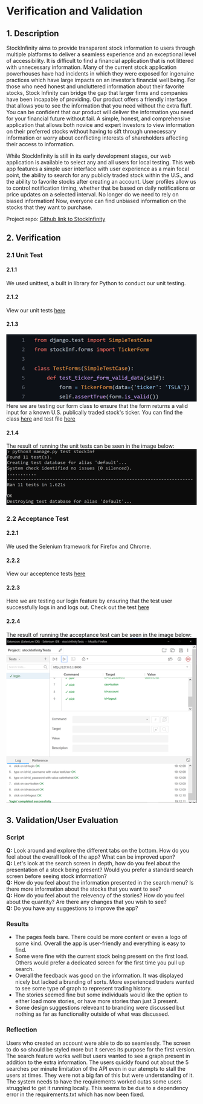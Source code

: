 # Verification and Validation

## 1. Description

StockInfinity aims to provide transparent stock information to users through multiple platforms to deliver a seamless experience and an exceptional level of accessibility. It is difficult to find a financial application that is not littered with unnecessary information. Many of the current stock application powerhouses have had incidents in which they were exposed for ingenuine practices which have large impacts on an investor’s financial well being. For those who need honest and uncluttered information about their favorite stocks, Stock Infinity can bridge the gap that larger firms and companies have been incapable of providing. Our product offers a friendly interface that allows you to see the information that you need without the extra fluff. You can be confident that our product will deliver the information you need for your financial future without fail. A simple, honest, and comprehensive application that allows both novice and expert investors to view information on their preferred stocks without having to sift through unnecessary information or worry about conflicting interests of shareholders affecting their access to information.

While StockInfinity is still in its early development stages, our web application is available to select any and all users for local testing. This web app features a simple user interface with user experience as a main focal point, the ability to search for any publicly traded stock within the U.S., and the ability to favorite stocks after creating an account. User profiles allow us to control notification timing, whether that be based on daily notifications or price updates on a selected interval. No longer do we need to rely on biased information! Now, everyone can find unbiased information on the stocks that they want to purchase.

Project repo: [Github link to StockInfinity](https://github.com/davidknight00/stockInfinity)

## 2. Verification

### 2.1 Unit Test

#### 2.1.1
We used unittest, a built in library for Python to conduct our unit testing. 

#### 2.1.2
View our unit tests [here](../stockInfinity/stockInf/tests)

#### 2.1.3
**![Example Unit Test Image](./deliverable_images/unit-test-example-d7.png)**
Here we are testing our form class to ensure that the form returns a valid input for a known U.S. publically traded stock's ticker. You can find the class [here](../stockInfinity/stockInf/forms.py) and test file [here](../stockInfinity/stockInf/tests/test_forms.py#L4-L7)

#### 2.1.4
The result of running the unit tests can be seen in the image below:
**![Unit Test Results](./deliverable_images/unittest_samplerun.png)**

### 2.2 Acceptance Test

#### 2.2.1
We used the Selenium framework for Firefox and Chrome.

#### 2.2.2
View our acceptence tests [here](../stockInfinity/stockInf/tests/acceptance)

#### 2.2.3
Here we are testing our login feature by ensuring that the test user successfully logs in and logs out. Check out the test [here](../stockInfinity/stockInf/tests/acceptance/stockInfinityTests.side)

#### 2.2.4
The result of running the acceptance test can be seen in the image below:
**![Acceptance Test Results](./deliverable_images/acceptanceTestResults.png)**

## 3. Validation/User Evaluation

### Script
**Q:** Look around and explore the different tabs on the bottom. How do you feel about the overall look of the app? What can be improved upon? \
**Q:** Let's look at the search screen in depth, how do you feel about the presentation of a stock being present? Would you prefer a standard search screen before seeing stock information? \
**Q:** How do you feel about the information presented in the search menu? Is there more information about the stocks that you want to see? \
**Q:** How do you feel about the relevency of the stories? How do you feel about the quantity? Are there any changes that you wish to see? \
**Q:** Do you have any suggestions to improve the app?

### Results
* The pages feels bare. There could be more content or even a logo of some kind. Overall the app is user-friendly and everything is easy to find.
* Some were fine with the current stock being present on the first load. Others would prefer a dedicated screen for the first time you pull up search.
* Overall the feedback was good on the information. It was displayed nicely but lacked a branding of sorts. More experienced traders wanted to see some type of graph to represent trading history. 
* The stories seemed fine but some individuals would like the option to either load more stories, or have more stories than just 3 present. 
* Some design suggestions releveant to branding were discussed but nothing as far as functionality outside of what was discussed.

### Reflection
Users who created an account were able to do so seamlessly. The screen to do so should be styled more but it serves its purpose for the first version. The search feature works well but users wanted to see a graph present in addition to the extra information. The users quickly found out about the 5 searches per minute limitation of the API even in our atempts to stall the users at times. They were not a big fan of this but were understanding of it. The system needs to have the requirements worked outas some users struggled to get it running locally. This seems to be due to a dependency error in the requirements.txt which has now been fixed.
